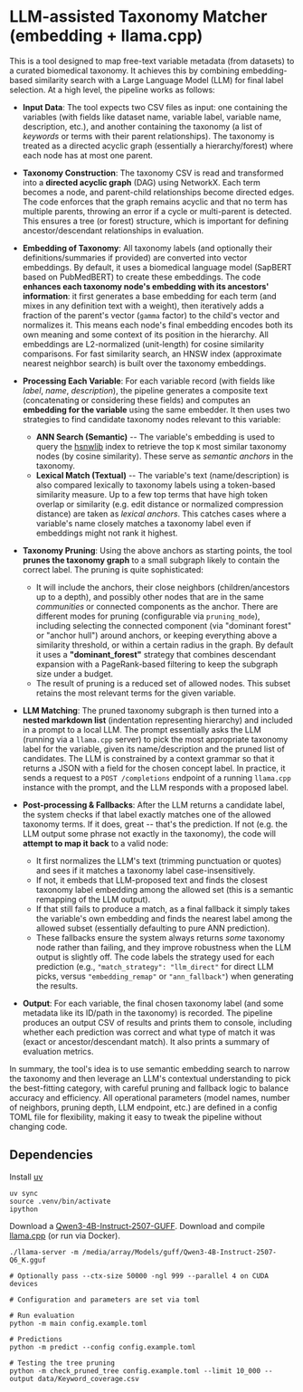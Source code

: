 # LLM-assisted Taxonomy Matcher (embedding + llama.cpp)

This is a tool designed to map free-text variable metadata (from datasets) to a curated biomedical taxonomy. It achieves this by combining embedding-based similarity search with a Large Language Model (LLM) for final label selection. At a high level, the pipeline works as follows:

-   **Input Data**: The tool expects two CSV files as input: one containing the variables (with fields like dataset name, variable label, variable name, description, etc.), and another containing the taxonomy (a list of *keywords* or terms with their parent relationships). The taxonomy is treated as a directed acyclic graph (essentially a hierarchy/forest) where each node has at most one parent.

-   **Taxonomy Construction**: The taxonomy CSV is read and transformed into a **directed acyclic graph** (DAG) using NetworkX. Each term becomes a node, and parent-child relationships become directed edges. The code enforces that the graph remains acyclic and that no term has multiple parents, throwing an error if a cycle or multi-parent is detected. This ensures a tree (or forest) structure, which is important for defining ancestor/descendant relationships in evaluation.

-   **Embedding of Taxonomy**: All taxonomy labels (and optionally their definitions/summaries if provided) are converted into vector embeddings. By default, it uses a biomedical language model (SapBERT based on PubMedBERT) to create these embeddings. The code **enhances each taxonomy node's embedding with its ancestors\' information**: it first generates a base embedding for each term (and mixes in any definition text with a weight), then iteratively adds a fraction of the parent's vector (`gamma` factor) to the child's vector and normalizes it. This means each node's final embedding encodes both its own meaning and some context of its position in the hierarchy. All embeddings are L2-normalized (unit-length) for cosine similarity comparisons. For fast similarity search, an HNSW index (approximate nearest neighbor search) is built over the taxonomy embeddings.

-   **Processing Each Variable**: For each variable record (with fields like *label*, *name*, *description*), the pipeline generates a composite text (concatenating or considering these fields) and computes an **embedding for the variable** using the same embedder. It then uses two strategies to find candidate taxonomy nodes relevant to this variable:

    -  **ANN Search (Semantic)** -- The variable's embedding is used to query the [hsnwlib](https://github.com/nmslib/hnswlib) index to retrieve the top `K` most similar taxonomy nodes (by cosine similarity). These serve as *semantic anchors* in the taxonomy.
    -  **Lexical Match (Textual)** -- The variable's text (name/description) is also compared lexically to taxonomy labels using a token-based similarity measure. Up to a few top terms that have high token overlap or similarity (e.g. edit distance or normalized compression distance) are taken as *lexical anchors*. This catches cases where a variable's name closely matches a taxonomy label even if embeddings might not rank it highest.

-   **Taxonomy Pruning**: Using the above anchors as starting points, the tool **prunes the taxonomy graph** to a small subgraph likely to contain the correct label. The pruning is quite sophisticated:

    - It will include the anchors, their close neighbors (children/ancestors up to a depth), and possibly other nodes that are in the same *communities* or connected components as the anchor. There are different modes for pruning (configurable via `pruning_mode`), including selecting the connected component (via "dominant forest" or "anchor hull") around anchors, or keeping everything above a similarity threshold, or within a certain radius in the graph. By default it uses a **"dominant_forest"** strategy that combines descendant expansion with a PageRank-based filtering to keep the subgraph size under a budget.
    - The result of pruning is a reduced set of allowed nodes. This subset retains the most relevant terms for the given variable.

-   **LLM Matching**: The pruned taxonomy subgraph is then turned into a **nested markdown list** (indentation representing hierarchy) and included in a prompt to a local LLM. The prompt essentially asks the LLM (running via a `llama.cpp` server) to pick the most appropriate taxonomy label for the variable, given its name/description and the pruned list of candidates. The LLM is constrained by a context grammar so that it returns a JSON with a field for the chosen concept label. In practice, it sends a request to a `POST /completions` endpoint of a running `llama.cpp` instance with the prompt, and the LLM responds with a proposed label.

-   **Post-processing & Fallbacks**: After the LLM returns a candidate label, the system checks if that label exactly matches one of the allowed taxonomy terms. If it does, great -- that's the prediction. If not (e.g. the LLM output some phrase not exactly in the taxonomy), the code will **attempt to map it back** to a valid node:

    - It first normalizes the LLM's text (trimming punctuation or quotes) and sees if it matches a taxonomy label case-insensitively.
    - If not, it embeds that LLM-proposed text and finds the closest taxonomy label embedding among the allowed set (this is a semantic remapping of the LLM output).
    - If that still fails to produce a match, as a final fallback it simply takes the variable's own embedding and finds the nearest label among the allowed subset (essentially defaulting to pure ANN prediction).
    - These fallbacks ensure the system always returns *some* taxonomy node rather than failing, and they improve robustness when the LLM output is slightly off. The code labels the strategy used for each prediction (e.g., `"match_strategy": "llm_direct"` for direct LLM picks, versus `"embedding_remap"` or `"ann_fallback"`) when generating the results.

-   **Output**: For each variable, the final chosen taxonomy label (and some metadata like its ID/path in the taxonomy) is recorded. The pipeline produces an output CSV of results and prints them to console, including whether each prediction was correct and what type of match it was (exact or ancestor/descendant match). It also prints a summary of evaluation metrics.

In summary, the tool's idea is to use semantic embedding search to narrow the taxonomy and then leverage an LLM's contextual understanding to pick the best-fitting category, with careful pruning and fallback logic to balance accuracy and efficiency. All operational parameters (model names, number of neighbors, pruning depth, LLM endpoint, etc.) are defined in a config TOML file for flexibility, making it easy to tweak the pipeline without changing code.


## Dependencies
Install [uv](https://docs.astral.sh/uv/getting-started/installation/)

``` shell
uv sync
source .venv/bin/activate
ipython
```

Download a [Qwen3-4B-Instruct-2507-GUFF](https://huggingface.co/unsloth/Qwen3-4B-Instruct-2507-GGUF).
Download and compile [llama.cpp](https://github.com/ggml-org/llama.cpp) (or run via Docker).

``` shell
./llama-server -m /media/array/Models/guff/Qwen3-4B-Instruct-2507-Q6_K.gguf

# Optionally pass --ctx-size 50000 -ngl 999 --parallel 4 on CUDA devices
```

``` shell
# Configuration and parameters are set via toml

# Run evaluation
python -m main config.example.toml

# Predictions
python -m predict --config config.example.toml

# Testing the tree pruning
python -m check_pruned_tree config.example.toml --limit 10_000 --output data/Keyword_coverage.csv
```
